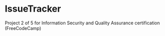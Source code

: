 # IssueTracker
Project 2 of 5 for Information Security and Quality Assurance certification (FreeCodeCamp)
